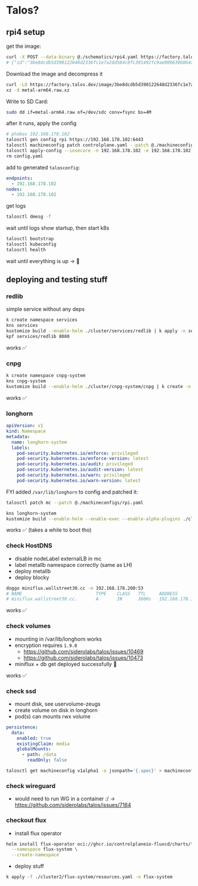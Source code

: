 # Talos?

## rpi4 setup

get the image:

```sh
curl -X POST --data-binary @./schematics/rpi4.yaml https://factory.talos.dev/schematics
# {"id":"3be8dcdb5d390122648d2336fc1e7a2dd584c8fc391492fc9ae009639b864a06"}
```

Download the image and decompress it

```sh
curl -LO https://factory.talos.dev/image/3be8dcdb5d390122648d2336fc1e7a2dd584c8fc391492fc9ae009639b864a06/v1.10.0/metal-arm64.raw.xz
xz -d metal-arm64.raw.xz
```

Write to SD Card:

```sh
sudo dd if=metal-arm64.raw of=/dev/sdc conv=fsync bs=4M
```

after it runs, apply the config

```sh
# phobos 192.168.178.102
talosctl gen config rpi https://192.168.178.102:6443
talosctl machineconfig patch controlplane.yaml --patch @./machineconfigs/rpi.yaml -o config.yaml
talosctl apply-config --insecure -n 192.168.178.102 -e 192.168.178.102 --file config.yaml
rm config.yaml
```

add to generated `talosconfig`:

```yaml
endpoints:
  - 192.168.178.102
nodes:
  - 192.168.178.102
```

get logs

```sh
talosctl dmesg -f
```

wait until logs show startup, then start k8s

```sh
talosctl bootstrap
talosctl kubeconfig
talosctl health
```

wait until everything is up → 🎉

## deploying and testing stuff

### redlib

simple service without any deps

```sh
k create namespace services
kns services
kustomize build --enable-helm ./cluster/services/redlib | k apply -n services -f -
kpf services/redlib 8080
```

works ✅

### cnpg

```sh
k create namespace cnpg-system
kns cnpg-system
kustomize build --enable-helm ./cluster/cnpg-system/cnpg | k create -n cnpg-system -f -
```

works ✅

### longhorn

```yaml
apiVersion: v1
kind: Namespace
metadata:
  name: longhorn-system
  labels:
    pod-security.kubernetes.io/enforce: privileged
    pod-security.kubernetes.io/enforce-version: latest
    pod-security.kubernetes.io/audit: privileged
    pod-security.kubernetes.io/audit-version: latest
    pod-security.kubernetes.io/warn: privileged
    pod-security.kubernetes.io/warn-version: latest
```

FYI added `/var/lib/longhorn` to config and patched it:

```sh
talosctl patch mc --patch @./machineconfigs/rpi.yaml
```

```sh
kns longhorn-system
kustomize build --enable-helm --enable-exec --enable-alpha-plugins ./cluster/longhorn-system/longhorn | k create -n longhorn-system -f -
```

works ✅ (takes a while to boot tho)

### check HostDNS

- disable nodeLabel externalLB in mc
- label metallb namespace correctly (same as LH)
- deploy metallb
- deploy blocky

```sh
doggo miniflux.wallstreet30.cc -n 192.168.178.200:53
# NAME                            TYPE    CLASS   TTL     ADDRESS         NAMESERVER
# miniflux.wallstreet30.cc.       A       IN      3600s   192.168.178.100 192.168.178.200:53
```

works ✅

### check volumes

- mounting in /var/lib/longhorn works
- encryption requires `1.9.0`
  - https://github.com/siderolabs/talos/issues/10469
  - https://github.com/siderolabs/talos/issues/10473
- miniflux + db get deployed successfully 🎉

works ✅

### check ssd

- mount disk, see uservolume-zeugs
- create volume on disk in longhorn
- pod(s) can mounts rwx volume

```yaml
persistence:
  data:
    enabled: true
    existingClaim: media
    globalMounts:
      - path: /data
        readOnly: false
```

```sh
talosctl get machineconfig v1alpha1 -o jsonpath='{.spec}' > machineconfig.yaml
```

### check wireguard

- would need to run WG in a container :/ ->
  https://github.com/siderolabs/talos/issues/7184

### checkout flux

- install flux operator

```sh
helm install flux-operator oci://ghcr.io/controlplaneio-fluxcd/charts/flux-operator \
  --namespace flux-system \
  --create-namespace
```

- deploy stuff

```sh
k apply -f ./cluster2/flux-system/resources.yaml -n flux-system
```
